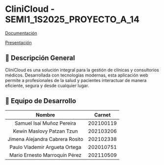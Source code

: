# CliniCloud - SEMI1_1S2025_PROYECTO_A_14
[Documentación](/Documentacion/)


[Presentación](https://www.canva.com/design/DAGmQ4mWXuw/PbksKGZuWsdNxRDTSwgAHA/edit?utm_content=DAGmQ4mWXuw&utm_campaign=designshare&utm_medium=link2&utm_source=sharebutton)


## 📌 Descripción General
CliniCloud es una solución integral para la gestión de clínicas y consultorios médicos. Desarrollada con tecnologías modernas, esta aplicación web permite a profesionales de la salud y pacientes interactuar de manera eficiente, segura y desde cualquier lugar.
 
## 👥 Equipo de Desarrollo

|        **Nombre**         | **Carnet** |
| :-----------------------: | :--------: |
| Samuel Isaí Muñoz Pereira | 202100119  |
| Kewin Maslovy Patzan Tzun | 202103206  |
| Jimena Alejandra Cabrera Rosito|202102338|
| Paulo Vlademir Argueta Ortega |  202010751 |
| Mario Ernesto Marroquín Pérez | 202110509|




